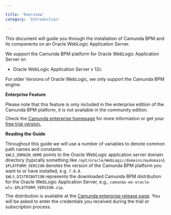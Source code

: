 ```yaml
---

title: 'Overview'
category: 'Introduction'

---
```



This document will guide you through the installation of Camunda BPM and its components on an Oracle WebLogic Application Server.

<div class="alert alert-info">
  We support the Camunda BPM platform for Oracle WebLogic Application Server on

  <ul>
    <li>Oracle WebLogic Application Server v 12c</li>
  </ul>

  For older Versions of Oracle WebLogic, we only support the Camunda BPM engine.
</div>

<div class="alert alert-warning">
 <p><strong>Enterprise Feature</strong></p>
 Please note that this feature is only included in the enterprise edition of the Camunda BPM platform, it is not available in the community edition.
 <p style="margin-top:10px">Check the <a href="http://camunda.com/bpm/enterprise/ ">Camunda enterprise homepage</a> for more information or get your <a href="http://camunda.com/bpm/enterprise/trial/">free trial version.</a></p></div>

<div class="alert alert-info">
  <p><strong>Reading the Guide</strong></p> Throughout this guide we will use a number of variables to denote common path names and constants.<br>
  <code>$WLS_DOMAIN_HOME</code> points to the Oracle WebLogic application server domain directory (typically something like <code>/opt/oracle/WebLogic/domains/mydomain</code>). <br>
  <code>$PLATFORM_VERSION</code> denotes the version of the Camunda BPM platform you want to or have installed, e.g. <code>7.0.0</code>. <br>
  <code>$WLS_DISTRIBUTION</code> represents the downloaded Camunda BPM distribution for the Oracle WebLogic Application Server, e.g., <code>camunda-ee-oracle-wls-$PLATFORM_VERSION.zip</code>.
  <p style="margin-top:10px">
    The distribution is available at the <a href="http://camunda.org/enterprise-release/camunda-bpm/oracle-wls/">Camunda enterprise release page</a>.
    You will be asked to enter the credentials you received during the trial or subscription process.
  </p>
</div>